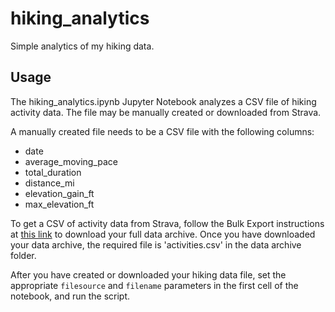 # hiking_analytics
Simple analytics of my hiking data.

## Usage
The hiking_analytics.ipynb Jupyter Notebook analyzes a CSV file of hiking activity data. The file may be manually created or downloaded from Strava.

A manually created file needs to be a CSV file with the following columns:
- date
- average_moving_pace
- total_duration
- distance_mi
- elevation_gain_ft
- max_elevation_ft

To get a CSV of activity data from Strava, follow the Bulk Export instructions at [this link](https://support.strava.com/hc/en-us/articles/216918437-Exporting-your-Data-and-Bulk-Export) to download your full data archive. Once you have downloaded your data archive, the required file is 'activities.csv' in the data archive folder.

After you have created or downloaded your hiking data file, set the appropriate `filesource` and `filename` parameters in the first cell of the notebook, and run the script.
